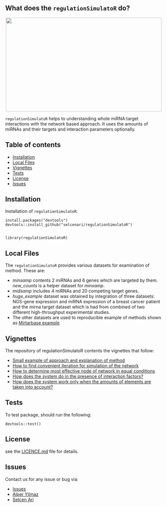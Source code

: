 

## What does the `regulationSimulatoR` do?

<p align="center">
  <img width="500" height="300" src="https://media.giphy.com/media/l0ErNdz1w5vt3YdZm/giphy.gif">
</p>

`regulationSimulatoR` helps to understanding whole miRNA:target interactions with the network based approach. It uses the amounts of miRNAs and their targets and interaction parameters optionally.


## Table of contents

<!--ts-->
 
   * [Installation](#installation)
   * [Local Files](#local-files)
   * [Vignettes](#vignettes)
   * [Tests](#tests)
   * [License](#license)
   * [Issues](#issues)

   
 <!--te-->

## Installation

Installation of `regulationSimulatoR`:

```
install.packages("devtools")
devtools::install_github("selcenari/regulationSimulatoR")


library(regulationSimulatoR)

```

## Local Files

The `regulationSimulatoR` provides various datasets for examination of method. These are:

- *minsamp* contents 2 miRNAs and 6 genes which are targeted by them. *new_counts* is a helper dataset for *minsamp*.
- *midsamp* includes 4 miRNAs and 20 competing target genes.
- *huge_example* dataset was obtained by integration of three datasets: NGS-gene expression and miRNA expression of a breast cancer patient and  the mirna target dataset which is had from combined of two different high-throughput experimental studies.
- The other datasets are used to reproducible example of methods shown as [Mirtarbase example](https://github.com/selcenari/regulationSimulatoR/blob/master/doc/mirtarbase_example.html)


## Vignettes

The repository of regulationSimulatoR contents the vignettes that follow:

- [Small example of approach and explanation of method](https://github.com/selcenari/regulationSimulatoR/blob/master/doc/small_sample.html)
- [How to find convenient iteration for simulation of the network](https://github.com/selcenari/regulationSimulatoR/blob/master/doc/convenient_iteration.html)
- [How to determine most effective node of network in equal conditions](https://github.com/selcenari/regulationSimulatoR/blob/master/doc/perturbation_sample.html)
- [How does the system do in the presence of interaction factors?](https://github.com/selcenari/regulationSimulatoR/blob/master/doc/realexample.html)
- [How does the system work only when the amounts of elements are taken into account?](https://github.com/selcenari/regulationSimulatoR/blob/master/doc/mirtarbase_example.html)


## Tests

To test package, should run the following:

```
devtools::test()

```
## License

see the [LICENCE.md](https://github.com/selcenari/regulationSimulatoR/blob/master/LICENSE) file for details.

## Issues

Contact us for any issue or bug via:

- [Issues](https://github.com/selcenari/regulationSimulatoR/issues)
- [Alper Yilmaz](mailto:alperyilmaz@gmail.com)
- [Selcen Ari](mailto:selcenarii@gmail.com)
